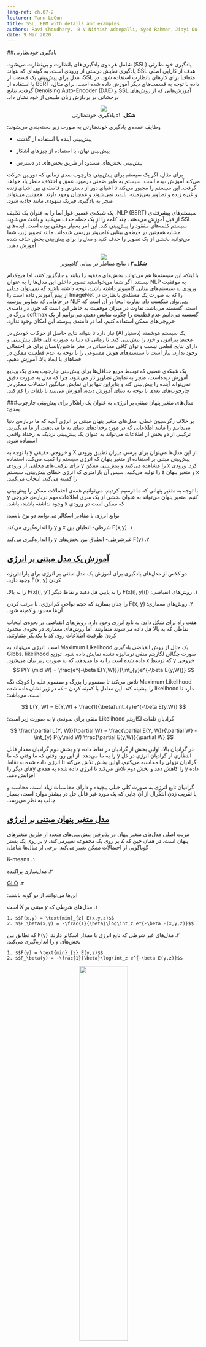 ```yaml
---
lang-ref: ch.07-2
lecturer: Yann LeCun
title: SSL, EBM with details and examples
authors: Ravi Choudhary， B V Nithish Addepalli, Syed Rahman，Jiayi Du
date: 9 Mar 2020
---
```



<!--## [Self supervised learning](https://www.youtube.com/watch?v=tVwV14YkbYs&t=2683s)-->
##[یادگیری خودنظارتی](https://www.youtube.com/watch?v=tVwV14YkbYs&t=2683s)
<!--Self Supervised Learning (SSL) encompasses both supervised and unsupervised learning. The objective of the SSL pretext task is to learn a good representation of the input so that it can subsequently be used for supervised tasks. In SSL, the model is trained to predict one part of the data given other parts of the data. For example, BERT was trained using SSL techniques and the Denoising Auto-Encoder (DAE) has particularly shown state-of-the-art results in Natural Language Processing (NLP).-->
&#x202b; یادگیری خودنظارتی (SSL) شامل هر دوی یادگیری‌های بانظارت و بی‌نظارت می‌شود. هدف از کارایی اصلی SSL یادگیری نمایش درستی از ورودی است، به گونه‌ای که بتواند متعاقبا برای کارهای بانظارت استفاده شود. در SSL، مدل برای پیش‌بینی یک قسمت از داده با توجه به قسمت‌های دیگر آموزش داده شده است. برای مثال، BERT با استفاده از آموزش‌هایی که از روش‌های SSL و Denoising Auto-Encoder (DAE) گرفت، نتایج درخشانی در پردازش زبان طبیعی از خود نشان داد.
<center>
<img src="{{site.baseurl}}/images/week07/07-2/1_ssl.png"/><br>
<!--<b>Fig. 1</b>: Self Supervised Learning-->
<b>شکل. ۱:</b> يادگیری خودنظارتی
</center>

<!--Self Supervised Learning task can be defined as the following:-->
&#x202b; وظایف عمده‌ی یادگیری خودنظارتی به صورت زیر دسته‌بندی می‌شوند:
<!--* Predict the future from the past.-->
* پیش‌بینی آینده با استفاده از گذشته&#x202b;
<!--* Predict the masked from the visible.-->
* &#x202b; پیش‌بینی نهان، با استفاده از چیز‌های آشکار
<!--* Predict any occluded parts from all available parts.-->
* پیش‌بینی بخش‌های مسدود از طریق بخش‌های در دسترس &#x202b;


<!--For example, if a system is trained to predict the next frame when the camera is moved, the system will implicitly learn about the depth and parallax. This will force the system to learn that objects occluded from its vision do not disappear but continue to exist and the distinction between animate, inanimate objects, and the background. It can also end up learning about intuitive physics like gravity.-->
&#x202b; برای مثال، اگر یک سیستم برای پیش‌بینی چارچوب بعدی زمانی که دوربین‌ حرکت می‌کند آموزش دیده است، سیستم به طور ضمنی درمورد عمق و اختلاف منظر یاد خواهد گرفت. این سیستم را مجبور می‌کند تا اشیای دور از دسترس و فاصله‌ی بین اشیای زنده و غیره زنده و تصاویر پس‌زمینه، ناپدید نمی‌شوند و همچنان وجود دارند. همچنین می‌تواند منجر به یادگیری فیزیک شهودی مانند جاذبه شود.

<!--State-of-the-art NLP systems (BERT) pre-train a giant neural network on an SSL task. You remove some of the words from a sentence and make the system predict the missing words. This has been very successful. Similar ideas were also tried out in computer vision realm. As shown in the image below, you can take an image and remove a portion of the image and train the model to predict the missing portion.-->
&#x202b; سیستم‌های پیشرفته‌ی NLP (BERT)، یک شبکه‌ی عصبی غول‌آسا را به عنوان یک تکلیف SSL از قبل آموزش می‌دهند. چند کلمه را از یک جمله حذف می‌کنید و باعث می‌شوید سیستم کلمه‌های مفقود را پیش‌بینی کند. این امر بسیار موفقی بوده است. ایده‌های مشابه همچنین در حیطه‌ی بینایی کامپیوتر بررسی شده‌اند. مانند تصویر زیر، شما می‌توانید بخشی از یک تصویر را حذف کنید و مدل را برای پیش‌بینی بخش حذف شده آموزش دهید.

<center>
<img src="{{site.baseurl}}/images/week07/07-2/2_cv_eg.png"/><br>
<!--<b>Fig. 2</b>: Corresponding results in computer vision-->
<b>شکل.۲</b> : نتایج متناظر در بینایی کامپیوتر
</center>

<!--Although the models can fill in the missing space they have not shared the same level of success as NLP systems. If you were to take the internal representations generated by these models, as input to a computer vision system, it is unable to beat a model that was pre-trained in a supervised manner on ImageNet. The difference here is that NLP is discrete whereas images are continuous. The difference in success is because in the discrete domain we know how to represent uncertainty, we can use a big softmax over the possible outputs, in the continuous domain we do not.-->
&#x202b; با اینکه این سیستم‌ها هم می‌توانند بخش‌های مفقود را بیابند و جایگزین کنند، اما هیچ‌کدام به موفقیت NLP نیستند. اگر شما می‌خواستید تصویر داخلی این مدل‌ها را به عنوان ورودی به سیستم‌های بینایی کامپیوتر داشته باشید، توجه داشته باشید که نمی‌توان مدلی را که به صورت یک مسئله‌ی بانظارت در ImageNet از پیش‌آموزش داده است را نمی‌توان شکست داد. تفاوت اینجا در آن است که NLP در جاهایی که تصاویر پیوسته است، گسسته می‌باشد. تفاوت در میزان موفقیت به خاطر این است که چون در دامنه‌ی گسسته می‌دانیم عدم قطعیت را چگونه نمایش دهیم، می‌توانیم از یک softmax بزرگ در خروجی‌های ممکن استفاده کنیم، اما در دامنه‌ی پیوسته این امکان وجود ندارد.


<!--An intelligent system (AI agent) needs to be able to predict the results of its own action on the surroundings and itself to make intelligent decisions. Since the world is not completely deterministic and there is not enough compute power in a machine/human brain to account for every possibility, we need to teach AI systems to predict in the presence of uncertainty in high dimensional spaces. Energy-based models (EBMs) can be extremely useful for this.-->

&#x202b; یک سیستم هوشمند (دستیار AI) نیاز دارد تا بتواند نتایج حاصل از حرکات خودش در محیط پیرامون و خود را پیش‌بینی کند. تا زمانی که دنیا به صورت کلی قابل پیش‌بینی و دارای نتایج قطعی نیست و توان کافی محاسباتی در مغز ماشین/انسان برای هر احتمالی وجود ندارد، نیاز است تا سیستم‌های هوش مصنوعی را با توجه به عدم قطعیت ممکن در فضاهای با ابعاد بالا، آموزش دهیم.
<!--A neural network trained using Least Squares to predict the next frame of a video will result in blurry images because the model cannot exactly predict the future so it learns to average out all possibilities of the next frame from the training data to reduce the loss.-->
&#x202b;یک شبکه‌ی عصبی که توسط مربع حداقل‌ها برای پیش‌بینی چارچوب بعدی یک ویدیو آموزش دیده‌است، منجر به نمایش تصاویر تار می‌شود، چرا که مدل به صورت دقیق نمی‌تواند آینده را پیش‌بینی کند و بنابراین تنها برای نمایش میانگین احتمالات ممکن در چارچوب‌های بعدی با توجه به دیتای آموزش دیده، آموزش می‌بیند تا تلفات را کم کند.  

<!--### Latent variable energy-based models as a solution to make predictions for next frame:-->
###&#x202b; مدل‌های متغیر پنهان مبتنی بر انرژی، به عنوان یک راهکار برای پیش‌بینی چارچوب بعدی:

<!--Unlike linear regression, Latent variable energy-based models take what we know about the world as well as a latent variable which gives us information about what happened in reality. A combination of those two pieces of information can be used to make a prediction that will be close to what actually occurs.-->
&#x202b; بر خلاف رگرسیون خطی، مدل‌های متغیر پنهان مبتنی بر انرژی آنچه که ما درباره‌ی دنیا می‌دانیم را مانند اطلاعاتی که در مورد رخداد‌های دنیای به ما می‌دهند، از ما می‌گیرند. ترکیبی از دو بخش از اطلاعات می‌تواند به عنوان یک پیش‌بینی نزدیک به رخداد واقعی استفاده شود.

<!--These models can be thought of as systems that rate compatibility between the input $x$ and actual output $y$ depending on the prediction using the latent variable that minimizes the energy of the system. You observe input $x$ and produce possible predictions $\bar{y}$ for different combinations of input $x$ and latent variables $z$ and choose the one that minimizes the energy, prediction error, of the system.-->
&#x202b; از این مدل‌ها می‌توان برای برسی میزان تطبیق ورودی X و خروجی حقیقی y با توجه به پیش‌بینی مبتنی بر استفاده از متغیر پنهان که انرژی سیستم را کمینه می‌کند، استفاده کرد. ورودی x را مشاهده می‌کنید و پیش‌بینی ممکن y برای ترکیب‌های مخلفی از ورودی x و متغیر پنهان z را تولید می‌کنید، سپس آن پارامتری که انرژی خطای پیش‌بینی، سیستم را کمینه می‌کند، انتخاب می‌کنید.
<!--Depending upon the latent variable we draw, we can end up with all the possible predictions. The latent variable could be thought of as a piece of important information about the output $y$ that is not present in the input $x$.-->
&#x202b; با توجه به متغیر پنهانی که ما ترسیم کردیم، می‌توانیم همه‌ی احتمالات ممکن را پیش‌بینی کنیم. متغیر پنهان می‌تواند به عنوان بخشی از یک سری اطلاعات مهم درباره‌ی خروجی y که ممکن است در ورودی x وجود نداشته باشند، باشد.

<!--Scalar-valued energy function can take two versions:-->
&#x202b; توابع انرژی با مقادیر اسکالر می‌توانند دو نوع باشند:

<!--1. Conditional $F(x, y)$ - measure the compatibility between $x$ and $y$-->
&#x202b; ۱. F(x,y) شرطی- انطباق بین x و y را اندازه‌گیری می‌کند
<!--2. Unconditional $F(y)$ -  measure the compatibility between the components of $y$-->
&#x202b; ۲. F(y) غیرشرطی-  انطباق بین بخش‌های y را اندازه‌گیری می‌کند


<!--## [Training an Energy-Based Model](https://www.youtube.com/watch?v=tVwV14YkbYs&t=3957s)-->
## &#x202b; [آموزش یک مدل مبتنی بر انرژی](https://www.youtube.com/watch?v=tVwV14YkbYs&t=3957s)

<!--There are two classes of learning models to train an Energy-Based Model to parametrize $F(x, y)$.-->
&#x202b; دو کلاس از مدل‌های یادگیری برای آموزش یک مدل مبتنی بر انرژی برای پارامتریزه کردن F(x, y) وجود دارد.
<!--1. **Contrastive methods:** Push down on $F(x[i], y[i])$, push up on other points $F(x[i], y')$-->
&#x202b; ۱. 	روش‌های انقباضی: F(x[i], y[i]) را به پایین هل دهید و نقاط دیگر F(x[i], y’) را به بالا.
<!--2. **Architectural Methods:** Build $F(x, y)$ so that the volume of low energy regions is limited or minimized through regularization-->
&#x202b; ۲. 	روش‌های معماری: F(x, y) را چنان بسازید که حجم نواحی کم‌انرژی، با مرتب کردن آن‌ها محدود و کمینه شود.
<!--There are seven strategies to shape the energy function. The contrastive methods differ in the way they pick the points to push up. While the architectural methods differ in the way they limit the information capacity of the code.-->
&#x202b; هفت راه برای شکل دادن به تابع انرژی وجود دارد. روش‌های انقباضی در نحوه‌ی انتخاب نقاطی که به بالا هل داده‌ می‌شوند متفاوتند. اما روش‌های معماری در  نحوه‌ی محدود کردن ظرفیت اطلاعات روی کد با یکدیگر متفاوتند.
<!--An example of the contrastive method is Maximum Likelihood learning. The energy can be interpreted as an unnormalised negative log density. Gibbs distribution gives us the likelihood of $y$ given $x$. It can be formulated as follows:-->
&#x202b; یک مثال از روش انقباضی یادگیری Maximum Likelihood است. انرژی می‌تواند به صورت چگالی لگاریتم منفی نرمالیزه نشده نمایش داده شود. توزیع Gibbs، likelihood خروجی y که توسط x داده شده است را به ما می‌دهد، که به صورت زیر بیان می‌شود.
$$
P(Y \mid W) = \frac{e^{-\beta E(Y,W)}}{\int_{y}e^{-\beta E(y,W)}}
$$

<!--Maximum likelihood tries to make the numerator big and the denominator small to maximize the likelihood. This is equivalent to minimizing $-\log(P(Y \mid W))$ which is given below-->
&#x202b; Maximum Likelihood تلاش می‌کند تا مقسوم را بزرگ و مقسوم علیه را کوچک نگه دارد تا likelihood را بیشینه کند. این معادل با کمینه کردن – که در زیر نشان‌ داده شده است، می‌باشد:

$$
L(Y, W) = E(Y,W) + \frac{1}{\beta}\int_{y}e^{-\beta E(y,W)}
$$

<!--Gradient of the negative log likelihood loss for one sample Y is as follows:-->
&#x202b; گرادیان تلفات لگاریتم Likelihood منفی برای نمونه‌ی y به صورت زیر است:

$$
\frac{\partial L(Y, W)}{\partial W} = \frac{\partial E(Y, W)}{\partial W} - \int_{y} P(y\mid W) \frac{\partial E(y,W)}{\partial W}
$$

<!--In the above gradient, the first term of the gradient at the data point $Y$ and the second term of the gradient gives us the expected value of the gradient of the energy over all $Y$s. Hence, when we perform gradient descent the first term tries to reduce energy given to the data point $Y$ and the second term tries to increase the energy given to all other $Y$s.-->
&#x202b; در گرادیان بالا، اولین بخش از گرادیان در نقاط داده y و بخش دوم گرادیان مقدار قابل انتظاری از گرادیان انرژی در کل y را به ما می‌دهد. از این رو، وقتی که ما وقتی که ما گرادیان نزولی را محاسبه می‌کنیم، اولین بخش تلاش می‌کند تا انرژی داده شده به نقاط داده y را کاهش دهد و بخش دوم تلاش می‌کند تا انرژی داده شده به همه‌ی y‌های دیگر را افزایش دهد.

<!--The gradient of the energy function is generally very complex and hence computing, estimating or approximating the integral is a very interesting case as it is intractable in most of the cases.-->
&#x202b; گرادیان تابع انرژی به صورت کلی خیلی پیچیده و دارای محاسبات زیاد است، محاسبه و یا تقریب زدن انتگرال از آن جایی که یک مورد غیر قابل حل در بیشتر موارد است، بسیار جالب به نظر می‌رسد.

<!--## [Latent variable energy-based model](https://www.youtube.com/watch?v=tVwV14YkbYs&t=4767s)-->
## &#x202b; [ مدل متغیر پنهان مبتنی بر انرژی](https://www.youtube.com/watch?v=tVwV14YkbYs&t=4767s)

<!--The main advantage of Latent variable models is that they allow multiple predictions through the latent variable. As $z$ varies over a set, $y$ varies over the manifold of possible predictions. Some examples include:-->
&#x202b; مزیت اصلی مدل‌های متغیر پنهان در پذیرفتن پیش‌بینی‌های متعدد از طریق متغیر‌های پنهان است. در همان حین که Z بر روی یک مجموعه تغییرمی‌کند، y بر روی یک بستر گوناگونی از احتمالات ممکن تغییر می‌کند. برخی از مثال‌ها شامل:

<!--1. K-means-->
&#x202b; ۱. K-means

<!--2. Sparse modelling-->
&#x202b; ۲. مدل‌سازی پراکنده
<!--3. [GLO](https://arxiv.org/abs/1707.05776)-->
&#x202b; ۳. [GLO](https://arxiv.org/abs/1707.05776)

<!--These can be of two types:-->
&#x202b; این‌ها می‌توانند از دو گونه باشند:

<!--1. Conditional models where $y$ depends on $x$-->
&#x202b; ۱.	مدل‌های شرطی که $y$ مبتنی بر $X$ است

    1. $$F(x,y) = \text{min}_{z} E(x,y,z)$$
    2. $$F_\beta(x,y) = -\frac{1}{\beta}\log\int_z e^{-\beta E(x,y,z)}$$
    
<!--2. Unconditional models that have scalar-valued energy function, $F(y)$ that measures the compatibility between the components of $y$-->
&#x202b; ۲. مدل‌های غیر شرطی که تابع انرژی با مقدار اسکالر دارند، F(y) که تطابق بین بخش‌های y را اندازه‌گیری می‌کند.

    1. $$F(y) = \text{min}_{z} E(y,z)$$
    2. $$F_\beta(y) = -\frac{1}{\beta}\log\int_z e^{-\beta E(y,z)}$$

<center>
<img src="{{site.baseurl}}/images/week07/07-2/3_lv_ebm.png" width="50%"/><br>
<!--<b>Fig. 3</b>: Latent Variable EBM-->
&#x202b; <b>شکل. ۳</b>: متغیر پنهان EBM
</center>


<!--## Latent variable EBM example: $K$-means-->
## &#x202b; مثال EBM متغیر پنهان: K-means 

<!--K-means is a simple clustering algorithm that can also be considered as an energy-based model where we are trying to model the distribution over $y$. The energy function is $E(y,z) = \Vert y-Wz \Vert^2$ where $z$ is a $1$-hot vector.-->
&#x202b; K-means یک الگوریتم خوشه‌بندی ساده است که می‌توان آن را به صورت یک مدل مبتنی بر انرژی در جایی که ما در تلاشیم تا توزیع را بر روی y مدل کنیم نیز، در نظر گرفت. تابع انرژی E(y,z) است.= \Vert y-Wz \Vert^2$ در جایی که $z$ یک $1$-hot vector است.
<center>
<img src="{{site.baseurl}}/images/week07/07-2/4_kmeans.png" width="50%"/><br>
<!--<b>Fig. 4</b>: K-means example-->
<b> شکل. ۴</b> : مثال K-means
</center>

<!--Given a value of $y$ and $k$, we can do inference by figuring out which of the $k$ possible columns of $W$ minimizes the reconstruction error or energy function. To train the algorithm, we can adopt an approach where we can find $z$ to choose the column of $W$ closest to $y$ and then try to get even closer by taking a gradient step and repeat the process. However, coordinate gradient descent actually works better and faster.-->
&#x202b; با داشتن مقادیر $y$ و $k$، می‌توانیم از طریق فهمیدن اینکه کدام یک از ستون‌‌های ممکن $k$ از $w$، خطای بازسازی یا تابع انرژی را کمینه می‌کنند، استنباط انجام دهیم. برای آموزش الگوریتم، می‌توانیم روشی را به کار گیریم که در آن $z$  را برای اننتخاب نزدیک‌ترین ستون $W$ به $y$ و سپس تلاش برای نزدیک تر شدن با استفاده از گرادیان گرفتن و تکرار روند، بهره گیریم. به هرحال استفاده از گرادیان نزولی قطعا باعث سرعت و نتایج بهتر گرفتن می‌شود.
<!--In the plot below we can see the data points along the pink spiral. The black blobs surrounding this line corresponds to quadratic wells around each of the prototypes of $W$.-->
&#x202b; در تصویر زیر، می‌توانیم نقاط داده را در طول مارپیچ صورتی ببینیم. حباب‌های مشکی اطراف این خط مربوط به چا‌ه‌های درجه‌دوم در اطراف هریک از نمونه‌های اولیه W هستند.

<center>
<img src="{{site.baseurl}}/images/week07/07-2/5_spiral.png" width="50%"/><br>
<!--<b>Fig. 5</b>: Spiral plot-->
<b> شکل. ۵</b>: پلات مارپیچ

</center>

<!--Once we learn the energy function, we can begin to address questions like:-->
&#x202b; وقتی که تابع انرژی را یاد گرفتیم، می‌توانیم به سوال‌هایی مانند زیر پاسخ دهیم:

<!--1. Given a point $y_1$, can we predict $y_2$?-->
&#x202b; ۱. 	با داشتن یک نقطه‌ی y1 می‌توانیم y2 را پیش‌بینی کنیم؟
<!--2. Given $y$, can we find the closest point on the data manifold?-->
&#x202b; ۲. 	با داشتن y، آیا می‌توانیم نزدیک‌ترین تقطه بر روی گوناگونی داده را بیابیم؟


<!--K-means belongs to architectural methods (as opposed to contrastive methods). Hence we do not push up the energy anywhere, all we do is push the energy down in certain regions. One disadvantage is that once the value of $k$ has been decided, there can only be $k$ points that have $0$ energy, and every other point will have higher energy that grows quadratically as we move away from them.-->
&#x202b; K-means به روش‌های معماری مربوط است (بر خلاف روش‌های انقباضی). از این رو، ما همه‌جا انرژی را بالا نمی‌بریم، تنها کاری که می‌کنیم به عقب راندن انرژی در نواحی مشخص است. یکی از معایب آن این است که وقتی یک بار مقدار k تعیین شد، تنها k نقطه با انرژی ۰ می‌تواند داشته باشد و هر نقطه‌ی دیگری انرژی بالاتری که با هرچه دورتر شدن ما از‌ آن‌ها به صورت درجه‌ی دو رشد می‌کنند، خواهد داشت.

<!--## Contrastive methods-->
##روش‌های انقباضی

<!--According to Dr Yann LeCun, everyone will be using architectural methods at some point, but at this moment, it is contrastive methods that work for images. Consider the figure below which shows us some data points and contours of the energy surface. Ideally, we want the energy surface to have the lowest energy on the data manifold. Hence what we would like to do is lower the energy (*i.e.* the value of $F(x,y)$) around the training example, but this alone may not be enough. Hence we also raise it for the $y$'s in the region that should have high energy but has low energy.-->
&#x202b; با توجه به صحبت‌های دکتر Yann LeCun، همه مجبور به استفاده از روش‌های معماری در برخی موارد خواهند شد، اما در این لحظه، روش‌های انقباضی برای تصاویر پاسخگو هستند. تصویر بالا را که برخی از نقاط داده و خطوطی از سطح انرژی به ما را نشان می‌دهد، را در نظر بگیرید. به صورت ایده‌آل، توقع داریم که سطح انرژی کمترین انرژی بر روی گوناگونی داده را داشته باشد. از این رو، تمایل داریم تا انرژی را حول و حوش نمونه‌ی آموزش، کم کنیم ( برای مثال مقدار F(x, y)) اما این به تنهایی ممکن است کافی نباشد. بنابراین همچنین مقدار آن را برای y’ در نواحی که باید انرژی بالایی داشته باشند اما انرژی کمی دارند، بالا می‌بریم.

<center>
<img src="{{site.baseurl}}/images/week07/07-2/6_contrastive_1.png" width="50%"/><br>
<!--<b>Fig. 6</b>: Contrastive methods-->
<b>شکل. ۶</b>: روش‌های انقباضی

</center>

<!--There are several ways to find these candidates $y$'s that we want to raise energy for. Some examples are:-->
&#x202b; راه‌های متعددی برای پیدا کردن این کاندیداهای $y$’ که انرژی را برای آن‌ها می‌خواهیم افزایش دهیم وجود دارد. برای مثال:
<!--1. Denoising Autoencoder-->
&#x202b; ۱. 	Denoising Autoencoder
<!--2. Contrastive Divergence-->
&#x202b; ۲.	واگرایی انقباضی
<!--3. Monte Carlo-->
&#x202b; ۳. مونت کارلو
<!--4. Markov Chain Monte Carlo-->
&#x202b; ۴.	مونت کارلوی زنجیره‌ی مارکوف
<!--5. Hamiltonian Monte Carlo-->
&#x202b; ۵. مونت کارلوی همیلتونی

<!--We will briefly discuss denoising autoencoders and contrastive divergence.-->
&#x202b; به صورت مختصر دو مورد اول را توضیح می‌دهیم.


### Denoising autoencoder (DAE)

<!--One way of finding $y$'s to increase energy for it is by randomly perturbing the training example as shown by the green arrows in the plot below.-->
&#x202b; یکی از راه‌های پیدا کردن $y$ ها برای افزایش انرژی برای آن‌ها، اختلال تصادفی در نمونه‌های آموزش آن‌ها ایجاد کردن، همانند آنچه توسط فلش‌های سبز در تصویر زیر نمایش داده شده است، می‌باشد.
<center>
<img src="{{site.baseurl}}/images/week07/07-2/7_contrastive_2.png" width="50%"/><br>
<!--<b>Fig. 7</b>: Topographic map-->
<b>شکل. ۷</b>: نقشه‌ی توپوگرافی
</center>

<!--Once we have a corrupted data point, we can push the energy up here. If we do this sufficiently many times for all the data points, the energy sample will curl up around the training examples. The following plot illustrates how training is done.-->
&#x202b; وقتی که یک نقطه داده خراب شده داشتیم، می‌توانیم در اینجا انرژی را بالا ببریم. اگر این‌کار را چند بار برای دیتاهای مختلف انجام دهیم، نمونه‌ی انرژی در اطراف نمونه‌ی آموزش دیده حلقه می‌زند. تصویر زیر نشان‌دهنده نحوه‌ی آموزش آن است.
<center>
<img src="{{site.baseurl}}/images/week07/07-2/8_training.png" width="50%"/><br>
<!--<b>Fig. 8</b>: Training-->
<b> شکل. ۸</b>: آموزش
</center>

<!--Steps for training:-->
&#x202b; گام‌های آموزش
<!--1. Take a point $y$ and corrupt it-->
&#x202b;۱.  یک نقطه از y را انتخاب و آن را مخدوش کنید
<!--2. Train the Encoder and Decoder to reconstruct the original data point from this corrupted data point-->
&#x202b; ۲. انکودر و دیکورد را برای بازسازی نقاط داده اصلی از داده‌ی مخدوش شده، آموزش دهید.

<!--If the DAE is properly trained, the energy grows quadratically as we move away from the data manifold.-->
&#x202b; اگر DAE به صورت کلی آموزش دید، انرژی به صورت درجه‌ی دو وقتی که از گوناگونی داده دور می‌شویم، افزایش می‌یابد. 
<!--The following plot illustrates how we use the DAE.-->
&#x202b; تصویر زیر نشان می‌دهد چگونه از DAE استفاده می‌کنیم.
<center>
<img src="{{site.baseurl}}/images/week07/07-2/9_dae_use.png" width="50%"/><br>
<!--<b>Fig. 9</b>: How DAE is used-->
<b> ؤکل. ۹</b>: DAE چگونه استفاده می‌شود
</center>


### BERT

<!--BERT is trained similarly, except that the space is discrete as we are dealing with text. The corruption technique consists of masking some of the words and the reconstruction step consists of trying to predict these. Hence, this is also called a masked autoencoder.-->
&#x202b; BERT به طرز مشابهی آموزش می‌بیند، به جز اینکه چون با متن سر و کار داریم، فضای ما گسسته است. تکنیک اختلال شامل پوشش برخی از کلمات و گام‌های بازسازی شما تلاش برای پیش‌بینی آن‌ها می‌شود. بنابراین، به این اتوانکودر، اتوانکدور نقاب‌دار نیز گفته می‌شود.

<!--### Contrastive divergence-->
### واگرایی انقباضی

<!--Contrastive Divergence presents us with a smarter way to find the $y$ point that we want to push up the energy for. We can give a random kick to our training point and then move down the energy function using gradient descent. At the end of the trajectory, we push up the energy for the point we land on. This is illustrated in the plot below using the green line.-->
&#x202b; واگرایی انقباضی راه هوشمندانه تری برای یافتن نقاط $y$ که می‌خواهیم سطوح انرژی آن‌ها را بالا ببریم به ما ارائه می‌کند. می‌توانیم یک ضربه‌ی تصادفی به نمونه‌ی آموزش بزنیم و سپس با استفاده از گرادیان نزلی، تابع انرژی را کاهش دهیم. در انتهای این مسیر، انرژی را در نقاطی که بر آن‌ها حضور داریم بالا می‌بریم. این مسئله در تصویر زیر با استفاده از خط سبز نشان داده شده است.
<center>
<img src="{{site.baseurl}}/images/week07/07-2/10_contrastive_div.png" width="50%"/><br>
<!--<b>Fig. 10</b>: Contrastive Divergence-->
<b>شکل. ۱۰</b>: واگرایی انقباضی
</center>
